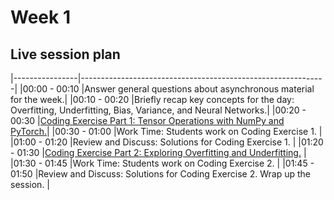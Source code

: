 # Week 1

## Live session plan

|----------------|-------------------------------------------------------------|
|00:00 - 00:10   |Answer general questions about asynchronous material for the week.|
|00:10 - 00:20   |Briefly recap key concepts for the day: Overfitting, Underfitting, Bias, Variance, and Neural Networks.|
|00:20 - 00:30   |[Coding Exercise Part 1: Tensor Operations with NumPy and PyTorch.](https://colab.research.google.com/github/emmanueliarussi/DU-DeepLearning/blob/master/week_1/Coding_Exercise_Part_1_Tensor_Operations_with_NumPy_and_PyTorch.ipynb)|
|00:30 - 01:00   |Work Time: Students work on Coding Exercise 1.                  |
|01:00 - 01:20   |Review and Discuss: Solutions for Coding Exercise 1.            |
|01:20 - 01:30   |[Coding Exercise Part 2: Exploring Overfitting and Underfitting.](https://colab.research.google.com/github/emmanueliarussi/DU-DeepLearning/blob/master/week_1/Coding_Exercise_Part_2_Exploring_Overfitting_and_Underfitting.ipynb) |
|01:30 - 01:45   |Work Time: Students work on Coding Exercise 2.                  |
|01:45 - 01:50   |Review and Discuss: Solutions for Coding Exercise 2. Wrap up the session.       |